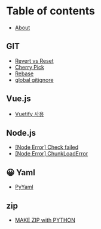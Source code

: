 # Table of contents

* [About](README.md)

## GIT

* [Revert vs Reset](git/revert-vs-reset.md)
* [Cherry Pick](git/cherry-pick.md)
* [Rebase](git/rebase.md)
* [global gitignore](git/global-gitignore.md)

## Vue.js

* [Vuetify 사용](vue.js/vuetify.md)

## Node.js <a href="#node" id="node"></a>

* [\[Node Error\] Check failed](node/node-error-check-failed.md)
* [\[Node Error\] ChunkLoadError](node/node-error-chunkloaderror.md)

## 😀 Yaml

* [PyYaml](yaml/pyyaml.md)

## zip

* [MAKE ZIP with PYTHON](zip/make-zip-with-python.md)
